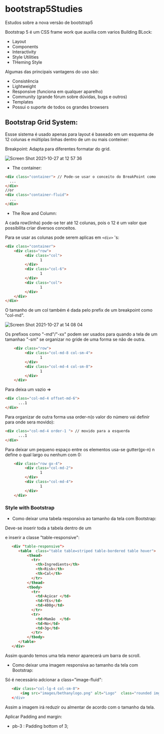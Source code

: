 # bootstrap5Studies
Estudos sobre a nova versão  de bootstrap5

Bootstrap 5 é um CSS frame work que auxilia com varios Building BLock:

- Layout
- Components
- Interactivity
- Style Utilities
- THeming Style

Algumas das principais  vantagens do uso são:

- Consistência 
- Lightweight
- Responsive (funciona em qualquer aparelho)
- Community (grande fórum  sobre dúvidas, bugs e outros)
- Templates
- Possui o suporte de todos os grandes browsers

## Bootstrap Grid System:

Essse sistema é usado apenas para layout é baseado em um esquema de 12 colunas e múltiplas linhas dentro de um ou mais conteiner:


Breakpoint: Adapta para diferentes formatar do grid.

![Screen Shot 2021-10-27 at 12 57 36](https://user-images.githubusercontent.com/87997848/139102899-1a79e8b8-a097-4eae-b79c-9bc6953becd7.png)

- The container:
```HTML
<div class="container"> // Pode-se usar o conceito do BreakPoint como '.container-sm'que seria um conteiner pequeno
  ...
</div>  
//or
<div class="container-fluid">
  ...
</div>  
```
- The Row and Column:

A cada row(linha) pode-se ter até 12 colunas, pois o 12 é um valor que possibilita  criar diversos conceitos.

Para se usar as colunas pode serem aplicas em `<div>` 's:

```HTML
<div class="container">
    <div class="row">
         <div class="col">
                1
         </div>  
         <div class="col-6">
                1
         </div>  
         <div class="col">
                1
         </div>  
    </div>  
</div>  
```

O tamanho de um col também  é dada pelo prefix de um breakpoint  como "col-md".

![Screen Shot 2021-10-27 at 14 08 04](https://user-images.githubusercontent.com/87997848/139113370-c0373326-2875-4014-af38-a6c029c39fe8.png)

Os prefixos como "-md"/"-xx" podem ser usados para quando a tela de um tamanhao "-sm" se organizar  no gride de uma forma se não  de outra. 

```HTML
    <div class="row">
         <div class="col-md-8 col-sm-4">
                1
         </div>   
         <div class="col-md-4 col-sm-8">
                1
         </div>  
    </div>  
```

Para deixa um vazio =>  
```HTML
<div class="col-md-4 offset-md-6">
      ...1
</div>  
```
Para organizar de outra forma usa order-n(o valor do número vai definir para onde sera movido):
```HTML
<div class="col-md-4 order-1 "> // movido para a esquerda
      ...1
</div>  
```
Para deixar um pequeno  espaço entre os elementos usa-se gutter(gx-n) n define o qual largo ou nenhum com 0:
```HTML
    <div class="row gx-4">
         <div class="col-md-2">
                1
         </div>   
         <div class="col-md-4">
                1
         </div>  
    </div>  
```

### Style with Bootstrap

- Como deixar uma tabela responsiva ao tamanho da tela com Bootstrap: 

Deve-se inserir toda a tabela dentro de um <div> e inserir a classe "table-responsive":
  
```HTML
   <div "table-responsive">
      <table  class="table table=striped table-bordered table hover">
          <thead>
            <tr>
              <th>Ingredients</th>
              <th>Risk</th>
              <th>Cal</th>
            </tr>
          </thead>
          <tbody>
            <tr>
              <td>Açúcar </td>
              <td>YEs</td>
              <td>400g</td>
            </tr>
            <tr>
              <td>Mamão  </td>
              <td>No</td>
              <td>3g</td>
            </tr>
          </tbody>
      </table>
   </div>
```
Assim quando temos uma tela menor aparecerá  um barra de scroll. 

- Como deixar uma imagem responsiva ao tamanho da tela com Bootstrap:
  
  
 Só é necessário adcionar a class="image-fluid":
  
 ```HTML
    <div class="col-lg-4 col-sm-8">
        <img src="images/bethanylogo.png" alt="Logo"  class="rounded img-fluid/>
    </div>  
```
Assim a imagem irá reduzir ou almentar de acordo com o tamanho da tela.


Aplicar Padding and margin:
    
  - pb-3 : Padding bottom of 3;
                                                             
                                                            















